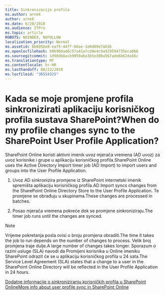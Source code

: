 ```yaml
---
title: Sinkronizacije profila
ms.author: arnek
author: arnek
ms.date: 6/20/2018
ms.audience: ITPro
ms.topic: article
ROBOTS: NOINDEX, NOFOLLOW
localization_priority: Normal
ms.assetid: 6b695be8-eaf5-44ff-b0ae-1e0d89e7ab36
ms.openlocfilehash: b9b90dad6c5fa41afcd4e4c9a929594735eca066
ms.sourcegitcommit: 1d98db8acb9959aba3b5e308a567ade6b62da56c
ms.translationtype: MT
ms.contentlocale: hr-HR
ms.lasthandoff: 08/22/2019
ms.locfileid: "36554325"
---
```

# <a name="when-do-my-profile-changes-sync-to-the-sharepoint-user-profile-application"></a><span data-ttu-id="8cb32-102">Kada se moje promjene profila sinkronizirati aplikaciju korisničkog profila sustava SharePoint?</span><span class="sxs-lookup"><span data-stu-id="8cb32-102">When do my profile changes sync to the SharePoint User Profile Application?</span></span>

<span data-ttu-id="8cb32-103">SharePoint Online koristi aktivni imenik uvoz mjerača vremena (AD uvoz) za uvoz korisnike i grupe u aplikaciju korisničkog profila.</span><span class="sxs-lookup"><span data-stu-id="8cb32-103">SharePoint Online uses the Active Directory Import timer job (AD Import) to import users and groups into the User Profile Application.</span></span> 
  
1. <span data-ttu-id="8cb32-104">Uvoz AD sinkronizira promjene iz SharePoint internetski imenik spremišta aplikaciju korisničkog profila.</span><span class="sxs-lookup"><span data-stu-id="8cb32-104">AD Import syncs changes from the SharePoint Online Directory Store to the User Profile Application.</span></span> <span data-ttu-id="8cb32-105">Te promjene se obrađuju u skupinama.</span><span class="sxs-lookup"><span data-stu-id="8cb32-105">These changes are processed in batches.</span></span>
    
2. <span data-ttu-id="8cb32-106">Posao mjerača vremena pokreće dok se promjene sinkroniziraju.</span><span class="sxs-lookup"><span data-stu-id="8cb32-106">The timer job runs until the changes are synced.</span></span>
    
> [!NOTE]
> <span data-ttu-id="8cb32-107">Vrijeme pokretanja posla ovisi o broju promjena obraditi.</span><span class="sxs-lookup"><span data-stu-id="8cb32-107">The time it takes the job to run depends on the number of changes to process.</span></span> <span data-ttu-id="8cb32-108">Velik broj promjena traje dulje.</span><span class="sxs-lookup"><span data-stu-id="8cb32-108">A large number of changes takes longer.</span></span> <span data-ttu-id="8cb32-109">Sporazum o razini usluge (SLA) navodi da Promijeni korisnika u Online imeniku SharePoint odrazit će se u aplikaciju korisničkog profila u 24 sata.</span><span class="sxs-lookup"><span data-stu-id="8cb32-109">The Service Level Agreement (SLA) states that a change to a user in the SharePoint Online Directory will be reflected in the User Profile Application in 24 hours.</span></span> 
  
[<span data-ttu-id="8cb32-110">Dodatne informacije o sinkroniziranju korisničkih profila u SharePoint Online</span><span class="sxs-lookup"><span data-stu-id="8cb32-110">More info about user profile sync in SharePoint Online</span></span>](https://go.microsoft.com/fwlink/?linkid=875671)
  

